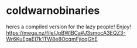 # coldwarnobinaries

heres a compiled version for the lazy people! Enjoy!
https://mega.nz/file/JpBWlBCa#J3smocA3EQZ3-Wr6KuEgaEI7k1TW8e8OcqmFjioqGhE
